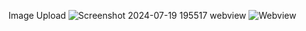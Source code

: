 Image Upload
![Screenshot 2024-07-19 195517](https://github.com/user-attachments/assets/78b7a3f1-713c-4b1b-8e9b-43b49ef534db)
webview
![Webview](https://github.com/user-attachments/assets/7b479981-8302-4efa-b021-8978dfe0b771)
